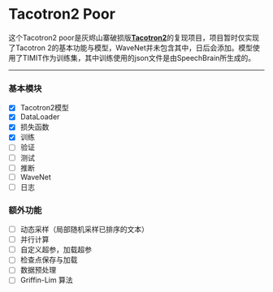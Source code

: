 # Tacotron2 Poor 
这个Tacotron2 poor是灰烬山寨破损版[**Tacotron2**](https://arxiv.org/pdf/1712.05884.pdf)的复现项目，项目暂时仅实现了Tacotron 2的基本功能与模型，WaveNet并未包含其中，日后会添加。模型使用了TIMIT作为训练集，其中训练使用的json文件是由SpeechBrain所生成的。

----

### 基本模块
- [x] Tacotron2模型
- [x] DataLoader
- [x] 损失函数
- [x] 训练
- [ ] 验证
- [ ] 测试
- [ ] 推断
- [ ] WaveNet
- [ ] 日志

### 额外功能
- [ ] 动态采样（局部随机采样已排序的文本）
- [ ] 并行计算
- [ ] 自定义超参，加载超参
- [ ] 检查点保存与加载
- [ ] 数据预处理
- [ ] Griffin-Lim 算法